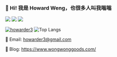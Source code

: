 ### 👋 Hi! 我是 Howard Weng，也很多人叫我嗡嗡


[![](https://d1dwq032kyr03c.cloudfront.net/images/ironman_sticker/11/google-dev-ml.png?sticker)](https://ithelp.ithome.com.tw/users/20120424/ironman/2522)
[![](https://d1dwq032kyr03c.cloudfront.net/images/ironman_sticker/12/software-dev.png?sticker)](https://ithelp.ithome.com.tw/users/20120424/ironman/3642)
[![](https://d1dwq032kyr03c.cloudfront.net/images/ironman_sticker/13/software-dev.png?sticker)](https://ithelp.ithome.com.tw/users/20120424/ironman/4879)

<a href="https://github-readme-stats.vercel.app/api?username=howarder3&show_icons=true&theme=radical" target="_blank" rel="noopener noreferrer"><img src="https://github-readme-stats.vercel.app/api?username=howarder3&show_icons=true&theme=radical" alt="howarder3" /></a>  ![Top Langs](https://github-readme-stats.vercel.app/api/top-langs/?username=howarder3&show_icons=true&locale=en&layout=compact&theme=tokyonight&hide_border=true&&hide=jupyter%20notebook)


📧 Email: howarder3@gmail.com

📔 Blog: <https://www.wongwonggoods.com/>
